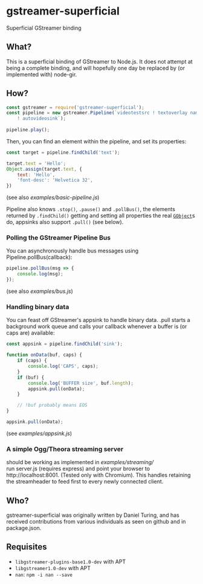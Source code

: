 # gstreamer-superficial

Superficial GStreamer binding

## What?

This is a superficial binding of GStreamer to Node.js. It does not attempt at being a complete binding, and will hopefully one day be replaced by (or implemented with) node-gir.

## How?

```javascript
const gstreamer = require('gstreamer-superficial');
const pipeline = new gstreamer.Pipeline(`videotestsrc ! textoverlay name=text
	! autovideosink`);
	
pipeline.play();
```

Then, you can find an element within the pipeline, and set its properties:

```javascript
const target = pipeline.findChild('text');

target.text = 'Hello';
Object.assign(target.text, {
	text: 'Hello', 
	'font-desc': 'Helvetica 32',
})
```

(see also _examples/basic-pipeline.js_)

Pipeline also knows `.stop()`, `.pause()` and `.pollBus()`,
the elements returned by `.findChild()` getting and setting all properties the real [`GObject`](https://developer.gnome.org/gobject/stable/gobject-The-Base-Object-Type.html)s do, appsinks also support `.pull()` (see below). 


### Polling the GStreamer Pipeline Bus

You can asynchronously handle bus messages using Pipeline.pollBus(callback):

```javascript
pipeline.pollBus(msg => {
	console.log(msg);
});
```

(see also _examples/bus.js_)


### Handling binary data

You can feast off GStreamer's appsink to handle binary data.
.pull starts a background work queue and calls your callback whenever a buffer is (or caps are) available:

```javascript
const appsink = pipeline.findChild('sink');

function onData(buf, caps) {
	if (caps) {
		console.log('CAPS', caps);
	}
	if (buf) {
		console.log('BUFFER size', buf.length);
		appsink.pull(onData);
	}

	// !buf probably means EOS
}

appsink.pull(onData);
```

(see _examples/appsink.js_)


### A simple Ogg/Theora streaming server

should be working as implemented in _examples/streaming/_  
run server.js (requires express) and point your browser to http://localhost:8001. (Tested only with Chromium).
This handles retaining the streamheader to feed first to every newly connected client.


## Who?

gstreamer-superficial was originally written by Daniel Turing, and has 
received contributions from various individuals as seen on github and
in package.json.

## Requisites

* `libgstreamer-plugins-base1.0-dev` with APT
* `libgstreamer1.0-dev` with APT
* `nan`: `npm -i nan --save`
